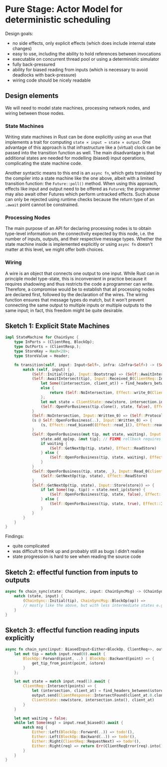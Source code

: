 # Pure Stage: Actor Model for deterministic scheduling

Design goals:

- no side effects, only explicit effects (which does include internal state changes)
- easy to use, including the ability to hold references between invocations
- executable on concurrent thread pool or using a deterministic simulator
- fully back-pressured
- ability for biased reading from inputs (which is necessary to avoid deadlocks with back-pressure)
- wiring code should be nicely readable

## Design elements

We will need to model state machines, processing network nodes, and wiring between those nodes.

### State Machines

Writing state machines in Rust can be done explicitly using an `enum` that implements a trait for computing `state × input → state × output`.
One advantage of this approach is that infrastructure like a (virtual) clock can be passed into the transition function as well.
The main disadvantage is that additional states are needed for modelling (biased) input operations, complicating the state machine code.

Another syntactic means to this end is an `async fn`, which gets translated by the compiler into a state machine like the one above, albeit with a limited transition function: the `Future::poll()` method.
When using this approach, effects like input and output need to be offered as `Future`s; the programmer may also await other Futures which perform untracked effects.
Such abuse can only be rejected using runtime checks because the return type of an `.await` point cannot be constrained.

### Processing Nodes

The main purpose of an API for declaring processing nodes is to obtain type-level information on the connectivity expected by this node, i.e. the number of inputs, outputs, and their respective message types.
Whether the state machine inside is implemented explicitly or using `async fn` doesn't matter at this level, we might offer both choices.

### Wiring

A wire is an object that connects one output to one input.
While Rust can in principle model type-state, this is inconvenient in practice because it requires shadowing and thus restricts the code a programmer can write.
Therefore, a compromise would be to establish that all processing nodes are declared first, followed by the declaration of the wires.
The wiring function ensures that message types do match, but it won't prevent connecting the same output to multiple inputs or multiple outputs to the same input; in fact, this freedom might be quite desirable.

## Sketch 1: Explicit State Machines

```rust
impl StateMachine for ChainSync {
    type InPorts = (ClientReq, BlockOp);
    type OutPorts = (ClientResp,);
    type StoreKey = Hash<28>;
    type StoreValue = Header;

    fn transition(self, input: Input<Self>, infra: &Infra<Self>) -> (Self, Effect<Self>) {
        match (self, input) {
            (Self::Initial(tip), Input::Bootstrap) => (Self::AwaitIntersect(tip), Effect::read_0()),
            (Self::AwaitIntersect(tip), Input::Received_0(ClientReq::Intersect(points))) => {
                let Some((intersection, client_at)) = find_headers_between(&*store.lock().await, &tip.0, &req)
                else {
                    return (Self::NoIntersection, Effect::write_0(ClientResp::IntersectNotFound));
                };
                let mut state = ClientState::new(store, intersection.into(), client_at.clone());
                (Self::OpenForBusiness(tip.clone(), state, false), Effect::write_0(ClientResp::IntersectFound(client_at.0, tip)))
            }
            (Self::NoIntersection, Input::Written_0) => (Self::ProtocolFailed, Effect::Terminate),
            (s @ Self::OpenForBusiness(..), Input::Written_0) => {
                (s, Effect::read_biased((Effect::read_1(), Effect::read_0())))
            }
            (Self::OpenForBusiness(mut tip, mut state, waiting), Input::Read_1(op)) => {
                state.add_op[op, &mut tip]; // FIXME rollback requires store to find full Tip
                if waiting {
                    (Self::GetNextOp(tip, state), Effect::ReadStore)
                } else {
                    (Self::OpenForBusiness(tip, state, waiting), Effect::read_biased((Effect::read_1(), Effect::read_0())))
                }
            }
            (Self::OpenForBusiness(tip, state, _), Input::Read_0(clientReq::RequestNext)) => {
                (Self::GetNextOp(tip, state), Effect::ReadStore)
            }
            (Self::GetNextOp(tip, state), Input::Store(store)) => {
                if let Some((op, tip)) = state.next_ip(store) {
                    (Self::OpenForBusiness(tip, state, false), Effect::write_0(ClientResp::Next(op, tip)))
                } else {
                    (Self::OpenForBusiness(tip, state, true), Effect::Idle)
                }
            }
        }
    }
}
```

Findings:

- quite complicated
- was difficult to think up and probably still as bugs I didn’t realise
- state progression is hard to see when reading the source code

## Sketch 2: effectful function from inputs to outputs

```rust
async fn chain_sync(state: ChainSync, input: ChainSyncMsg) -> (ChainSync, Vec<ChainSyncOutput>) {
    match (state, input) {
        (ChainSync::Initial(tip), ChainSyncMsg::BlockOp(op)) => 
        // mostly like the above, but with less intermediate states e.g. for reading the store or for output
    }
}
```

## Sketch 3: effectful function reading inputs explicitly

```rust
async fn chain_sync(input: BiasedInput<Either<BlockOp, ClientReq>>, output: Output<ClientResponse>, store: Arc<dyn Store>) -> anyhow::Result<()> {
    let mut tip = match input.read(0).await {
        BlockOp::Forward(point, ..) | BlockOp::Backward(point) => {
            get_tip_from_point(point, &store)
        }
    };

    let mut state = match input.read(1).await {
        ClientReq::Intersect(points) => {
            let (intersection, client_at) = find_headers_between(&store, &tip.0, &points);
            output.send(ClientResponse::IntersectFound(client_at.0.clone(), tip.clone())).await;
            ClientState::new(store, intersection.into(), client_at)
        }
    }

    let mut waiting = false;
    while let Some(msg) = input.read_biased().await {
        match msg {
            Either::Left(BlockOp::Forward(..)) => todo!(),
            Either::Left(BlockOp::Backward(..)) => todo!(),
            Either::Right(ClientReq::RequestNext) => todo!(),
            Either::Right(req) => return Err(ClientReqError(req).into())
        }
    }
}
```
